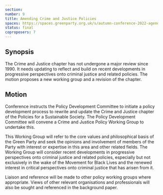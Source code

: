 ```yaml
---
section:
number: 9
title: Amending Crime and Justice Policies
spaces: https://spaces.greenparty.org.uk/s/autumn-conference-2022-agenda-forum/?contentId=101883
status: final
coproposers: 7
---
```

## Synopsis
The Crime and Justice chapter has not undergone a major review since 1990. It needs updating to reflect and build on recent developments in progressive perspectives onto criminal justice and related policies. The motion proposes a new working group and a revision of the chapter.

## Motion
Conference instructs the Policy Development Committee to initiate a policy development process to rewrite and update the Crime and Justice chapter of the Policies for a Sustainable Society. The Policy Development Committee will convene a Crime and Justice Policy Working Group to undertake this.

This Working Group will refer to the core values and philosophical basis of the Green Party and seek the opinions and involvement of members of the Party with interest or expertise in this area and other related fields. The Working Group will consider recent developments in progressive perspectives onto criminal justice and related policies, especially but not exclusively in the wake of the Movement for Black Lives and the renewed interest in critical perspectives onto criminal justice that has arisen from it.

Liaison and reference will be made to other policy working groups where appropriate. Views of other relevant organisations and professionals will also be sought and referenced in the background paper.
